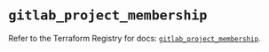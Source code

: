 # `gitlab_project_membership`

Refer to the Terraform Registry for docs: [`gitlab_project_membership`](https://registry.terraform.io/providers/gitlabhq/gitlab/18.5.0/docs/resources/project_membership).
